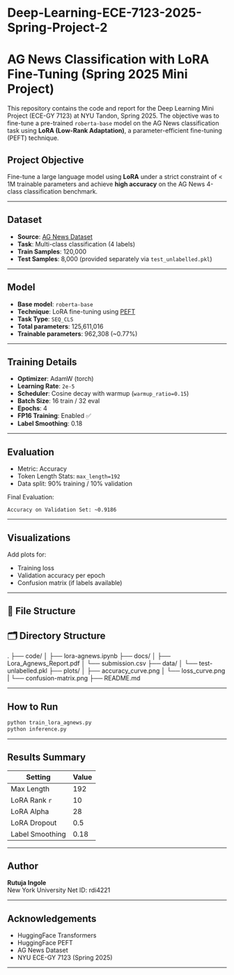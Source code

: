 # Deep-Learning-ECE-7123-2025-Spring-Project-2
# AG News Classification with LoRA Fine-Tuning (Spring 2025 Mini Project)

This repository contains the code and report for the Deep Learning Mini Project (ECE-GY 7123) at NYU Tandon, Spring 2025. The objective was to fine-tune a pre-trained `roberta-base` model on the AG News classification task using **LoRA (Low-Rank Adaptation)**, a parameter-efficient fine-tuning (PEFT) technique.

## Project Objective

Fine-tune a large language model using **LoRA** under a strict constraint of < 1M trainable parameters and achieve **high accuracy** on the AG News 4-class classification benchmark.

---

## Dataset

- **Source**: [AG News Dataset](https://huggingface.co/datasets/ag_news)
- **Task**: Multi-class classification (4 labels)
- **Train Samples**: 120,000
- **Test Samples**: 8,000 (provided separately via `test_unlabelled.pkl`)

---

## Model

- **Base model**: `roberta-base`
- **Technique**: LoRA fine-tuning using [PEFT](https://github.com/huggingface/peft)
- **Task Type**: `SEQ_CLS`
- **Total parameters**: 125,611,016
- **Trainable parameters**: 962,308 (~0.77%)


---

## Training Details

- **Optimizer**: AdamW (torch)
- **Learning Rate**: `2e-5`
- **Scheduler**: Cosine decay with warmup (`warmup_ratio=0.15`)
- **Batch Size**: 16 train / 32 eval
- **Epochs**: 4
- **FP16 Training**: Enabled ✅
- **Label Smoothing**: 0.18
---

## Evaluation

- Metric: Accuracy
- Token Length Stats: `max_length=192`
- Data split: 90% training / 10% validation

Final Evaluation:
```text
Accuracy on Validation Set: ~0.9186
```

---

## Visualizations

Add plots for:
- Training loss
- Validation accuracy per epoch
- Confusion matrix (if labels available)

---

## 📁 File Structure

## 🗂️ Directory Structure

.
├── code/
│   ├── lora-agnews.ipynb
├── docs/
│   ├── Lora_Agnews_Report.pdf
│   └── submission.csv
├── data/
│   └── test-unlabelled.pkl
├── plots/
│   ├── accuracy_curve.png
│   └── loss_curve.png
|   └── confusion-matrix.png
├── README.md


---

## How to Run

```bash
python train_lora_agnews.py
python inference.py
```

---

## Results Summary

| Setting                | Value              |
|------------------------|--------------------|
| Max Length             | 192                |
| LoRA Rank `r`          | 10                  |
| LoRA Alpha             | 28                 |
| LoRA Dropout           | 0.5                |
| Label Smoothing        | 0.18               |

---

## Author

**Rutuja Ingole**  
New York University
Net ID: rdi4221

---

## Acknowledgements

- HuggingFace Transformers
- HuggingFace PEFT
- AG News Dataset
- NYU ECE-GY 7123 (Spring 2025)

---
